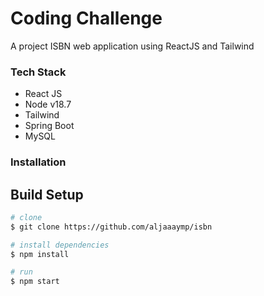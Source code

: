 # Coding Challenge

A project ISBN web application using ReactJS and Tailwind

### Tech Stack

- React JS
- Node v18.7
- Tailwind 
- Spring Boot
- MySQL

### Installation

## Build Setup


```bash
# clone
$ git clone https://github.com/aljaaaymp/isbn

# install dependencies
$ npm install

# run
$ npm start
```
